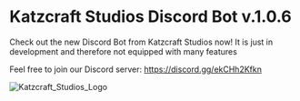 # Katzcraft Studios Discord Bot v.1.0.6
Check out the new Discord Bot from Katzcraft Studios now! It is just in development and therefore not equipped with many features

Feel free to join our Discord server: https://discord.gg/ekCHh2Kfkn


![Katzcraft_Studios_Logo](https://github.com/Castmax1311/katzcraft-studios-discord-bot/assets/109237939/28ff70b2-0fac-405d-94b0-ec2d5f0b8e8d)
